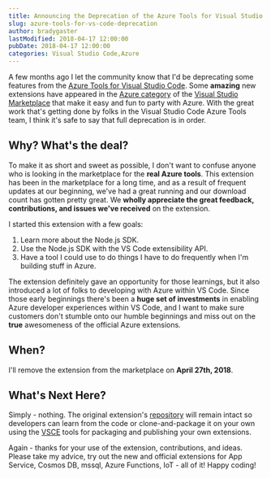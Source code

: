 ```yaml
---
title: Announcing the Deprecation of the Azure Tools for Visual Studio Code
slug: azure-tools-for-vs-code-deprecation
author: bradygaster
lastModified: 2018-04-17 12:00:00
pubDate: 2018-04-17 12:00:00
categories: Visual Studio Code,Azure
---
```


A few months ago I let the community know that I'd be deprecating some features from the [Azure Tools for Visual Studio Code](https://aka.ms/vscodeazuretools). Some **amazing** new extensions have appeared in the [Azure category](https://marketplace.visualstudio.com/search?target=VSCode&category=Azure&sortBy=Downloads) of the [Visual Studio Marketplace](https://marketplace.visualstudio.com/) that make it easy and fun to party with Azure. With the great work that's getting done by folks in the Visual Studio Code Azure Tools team, I think it's safe to say that full deprecation is in order. 

## Why? What's the deal? 

To make it as short and sweet as possible, I don't want to confuse anyone who is looking in the marketplace for the **real Azure tools**. This extension has been in the marketplace for a long time, and as a result of frequent updates at our beginning, we've had a great running and our download count has gotten pretty great. We **wholly appreciate the great feedback, contributions, and issues we've received** on the extension. 

I started this extension with a few goals:

1. Learn more about the Node.js SDK.
1. Use the Node.js SDK with the VS Code extensibility API.
1. Have a tool I could use to do things I have to do frequently when I'm building stuff in Azure.

The extension definitely gave an opportunity for those learnings, but it also introduced a lot of folks to developing with Azure within VS Code. Since those early beginnings there's been a **huge set of investments** in enabling Azure developer experiences within VS Code, and I want to make sure customers don't stumble onto our humble beginnings and miss out on the **true** awesomeness of the official Azure extensions. 

## When? 

I'll remove the extension from the marketplace on **April 27th, 2018**. 

## What's Next Here?

Simply - nothing. The original extension's [repository](https://github.com/bradygmsft/azure-tools-vscode) will remain intact so developers can learn from the code or clone-and-package it on your own using the [VSCE](https://code.visualstudio.com/docs/extensions/publish-extension) tools for packaging and publishing your own extensions. 

Again - thanks for your use of the extension, contributions, and ideas. Please take my advice, try out the new and official extensions for App Service, Cosmos DB, mssql, Azure Functions, IoT - all of it! Happy coding!